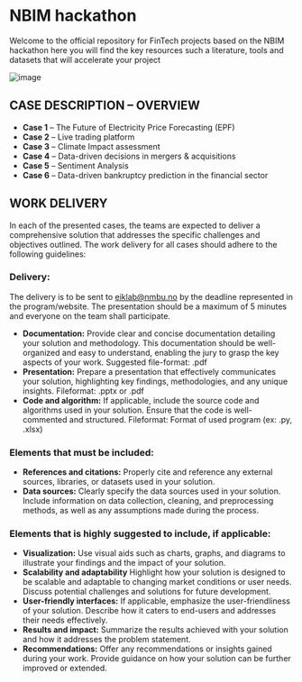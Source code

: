 # NBIM hackathon 

Welcome to the official repository for FinTech projects based on the NBIM hackathon 
here you will find the key resources such a literature, tools and datasets that will accelerate your project 

![image](https://github.com/Eik-Lab/NBIM-hackathon/assets/48220549/7a0670c1-7b9f-4806-96f1-be6bb477ec5a)


## CASE DESCRIPTION – OVERVIEW
* **Case 1** – The Future of Electricity Price Forecasting (EPF)  
* **Case 2** – Live trading platform
* **Case 3** – Climate Impact assessment 
*	**Case 4** – Data-driven decisions in mergers & acquisitions 
*	**Case 5** – Sentiment Analysis      
*	**Case 6** – Data-driven bankruptcy prediction in the financial sector  

## WORK DELIVERY
In each of the presented cases, the teams are expected to deliver a comprehensive solution that addresses the specific challenges and objectives outlined. The work delivery for all cases should adhere to the following guidelines: 
### Delivery:
The delivery is to be sent to eiklab@nmbu.no by the deadline represented in the program/website. The presentation should be a maximum of 5 minutes and everyone on the team shall participate.
* **Documentation:** Provide clear and concise documentation detailing your solution and methodology. This documentation should be well-organized and easy to understand, enabling the jury to grasp the key aspects of your work. Suggested file-format: .pdf
*	**Presentation:** Prepare a presentation that effectively communicates your solution, highlighting key findings, methodologies, and any unique insights. Fileformat: .pptx or .pdf
*	**Code and algorithm:** If applicable, include the source code and algorithms used in your solution. Ensure that the code is well-commented and structured. Fileformat: Format of used program (ex: .py, .xlsx)
### Elements that must be included:
*	**References and citations:** Properly cite and reference any external sources, libraries, or datasets used in your solution. 
*	**Data sources:** Clearly specify the data sources used in your solution. Include information on data collection, cleaning, and preprocessing methods, as well as any assumptions made during the process.
### Elements that is highly suggested to include, if applicable:
*	**Visualization:** Use visual aids such as charts, graphs, and diagrams to illustrate your findings and the impact of your solution. 
*	**Scalability and adaptability** Highlight how your solution is designed to be scalable and adaptable to changing market conditions or user needs. Discuss potential challenges and solutions for future development.
*	**User-friendly interfaces:** If applicable, emphasize the user-friendliness of your solution. Describe how it caters to end-users and addresses their needs effectively.
*	**Results and impact:** Summarize the results achieved with your solution and how it addresses the problem statement. 
*	**Recommendations:** Offer any recommendations or insights gained during your work. Provide guidance on how your solution can be further improved or extended.

